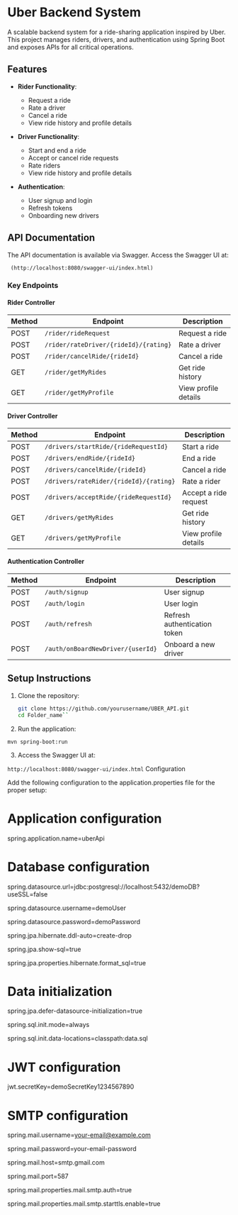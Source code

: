 # Uber Backend System

A scalable backend system for a ride-sharing application inspired by Uber. This project manages riders, drivers, and authentication using Spring Boot and exposes APIs for all critical operations.

## Features

- **Rider Functionality**:
  - Request a ride
  - Rate a driver
  - Cancel a ride
  - View ride history and profile details

- **Driver Functionality**:
  - Start and end a ride
  - Accept or cancel ride requests
  - Rate riders
  - View ride history and profile details

- **Authentication**:
  - User signup and login
  - Refresh tokens
  - Onboarding new drivers

## API Documentation

The API documentation is available via Swagger. Access the Swagger UI at:

``` (http://localhost:8080/swagger-ui/index.html)```



### Key Endpoints

#### Rider Controller

| Method | Endpoint                                  | Description                |
|--------|------------------------------------------|----------------------------|
| POST   | `/rider/rideRequest`                     | Request a ride             |
| POST   | `/rider/rateDriver/{rideId}/{rating}`    | Rate a driver              |
| POST   | `/rider/cancelRide/{rideId}`             | Cancel a ride              |
| GET    | `/rider/getMyRides`                      | Get ride history           |
| GET    | `/rider/getMyProfile`                    | View profile details       |

#### Driver Controller

| Method | Endpoint                                  | Description                |
|--------|------------------------------------------|----------------------------|
| POST   | `/drivers/startRide/{rideRequestId}`     | Start a ride               |
| POST   | `/drivers/endRide/{rideId}`              | End a ride                 |
| POST   | `/drivers/cancelRide/{rideId}`           | Cancel a ride              |
| POST   | `/drivers/rateRider/{rideId}/{rating}`   | Rate a rider               |
| POST   | `/drivers/acceptRide/{rideRequestId}`    | Accept a ride request      |
| GET    | `/drivers/getMyRides`                    | Get ride history           |
| GET    | `/drivers/getMyProfile`                  | View profile details       |

#### Authentication Controller

| Method | Endpoint                                  | Description                |
|--------|------------------------------------------|----------------------------|
| POST   | `/auth/signup`                           | User signup                |
| POST   | `/auth/login`                            | User login                 |
| POST   | `/auth/refresh`                          | Refresh authentication token |
| POST   | `/auth/onBoardNewDriver/{userId}`        | Onboard a new driver       |

## Setup Instructions

1. Clone the repository:
   ```bash
   git clone https://github.com/yourusername/UBER_API.git
   cd Folder_name``


2. Run the application:

```mvn spring-boot:run```

3. Access the Swagger UI at:

```http://localhost:8080/swagger-ui/index.html```
Configuration

Add the following configuration to the application.properties file for the proper setup:

# Application configuration
spring.application.name=uberApi

# Database configuration
spring.datasource.url=jdbc:postgresql://localhost:5432/demoDB?useSSL=false

spring.datasource.username=demoUser

spring.datasource.password=demoPassword

spring.jpa.hibernate.ddl-auto=create-drop

spring.jpa.show-sql=true

spring.jpa.properties.hibernate.format_sql=true

# Data initialization
spring.jpa.defer-datasource-initialization=true

spring.sql.init.mode=always

spring.sql.init.data-locations=classpath:data.sql

# JWT configuration
jwt.secretKey=demoSecretKey1234567890

# SMTP configuration
spring.mail.username=your-email@example.com

spring.mail.password=your-email-password

spring.mail.host=smtp.gmail.com

spring.mail.port=587

spring.mail.properties.mail.smtp.auth=true

spring.mail.properties.mail.smtp.starttls.enable=true
